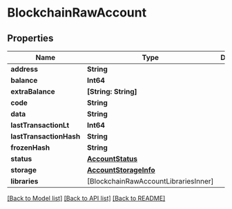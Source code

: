 # BlockchainRawAccount

## Properties
Name | Type | Description | Notes
------------ | ------------- | ------------- | -------------
**address** | **String** |  | 
**balance** | **Int64** |  | 
**extraBalance** | **[String: String]** |  | [optional] 
**code** | **String** |  | [optional] 
**data** | **String** |  | [optional] 
**lastTransactionLt** | **Int64** |  | 
**lastTransactionHash** | **String** |  | [optional] 
**frozenHash** | **String** |  | [optional] 
**status** | [**AccountStatus**](AccountStatus.md) |  | 
**storage** | [**AccountStorageInfo**](AccountStorageInfo.md) |  | 
**libraries** | [BlockchainRawAccountLibrariesInner] |  | [optional] 

[[Back to Model list]](../README.md#documentation-for-models) [[Back to API list]](../README.md#documentation-for-api-endpoints) [[Back to README]](../README.md)


